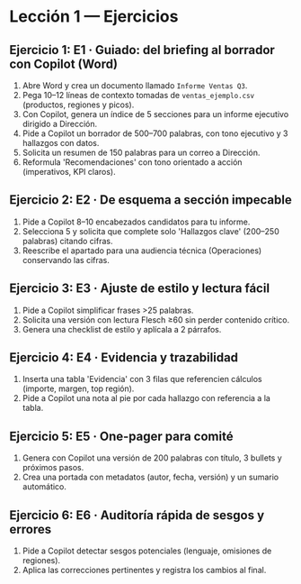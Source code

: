 # Lección 1 — Ejercicios

## Ejercicio 1: E1 · Guiado: del briefing al borrador con Copilot (Word)

1. Abre Word y crea un documento llamado `Informe Ventas Q3`.
2. Pega 10–12 líneas de contexto tomadas de `ventas_ejemplo.csv` (productos, regiones y picos).
3. Con Copilot, genera un índice de 5 secciones para un informe ejecutivo dirigido a Dirección.
4. Pide a Copilot un borrador de 500–700 palabras, con tono ejecutivo y 3 hallazgos con datos.
5. Solicita un resumen de 150 palabras para un correo a Dirección.
6. Reformula 'Recomendaciones' con tono orientado a acción (imperativos, KPI claros).

## Ejercicio 2: E2 · De esquema a sección impecable

1. Pide a Copilot 8–10 encabezados candidatos para tu informe.
2. Selecciona 5 y solicita que complete solo 'Hallazgos clave' (200–250 palabras) citando cifras.
3. Reescribe el apartado para una audiencia técnica (Operaciones) conservando las cifras.

## Ejercicio 3: E3 · Ajuste de estilo y lectura fácil

1. Pide a Copilot simplificar frases >25 palabras.
2. Solicita una versión con lectura Flesch ≥60 sin perder contenido crítico.
3. Genera una checklist de estilo y aplícala a 2 párrafos.

## Ejercicio 4: E4 · Evidencia y trazabilidad

1. Inserta una tabla 'Evidencia' con 3 filas que referencien cálculos (importe, margen, top región).
2. Pide a Copilot una nota al pie por cada hallazgo con referencia a la tabla.

## Ejercicio 5: E5 · One-pager para comité

1. Genera con Copilot una versión de 200 palabras con título, 3 bullets y próximos pasos.
2. Crea una portada con metadatos (autor, fecha, versión) y un sumario automático.

## Ejercicio 6: E6 · Auditoría rápida de sesgos y errores

1. Pide a Copilot detectar sesgos potenciales (lenguaje, omisiones de regiones).
2. Aplica las correcciones pertinentes y registra los cambios al final.
